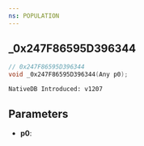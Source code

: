 ```yaml
---
ns: POPULATION
---
```

## _0x247F86595D396344

```c
// 0x247F86595D396344
void _0x247F86595D396344(Any p0);
```

```
NativeDB Introduced: v1207
```

## Parameters
* **p0**:
